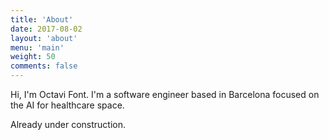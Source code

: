 ```yaml
---
title: 'About'
date: 2017-08-02
layout: 'about'
menu: 'main'
weight: 50
comments: false
---
```


Hi, I'm Octavi Font. I'm a software engineer based in Barcelona focused on the AI for healthcare space.

Already under construction.
